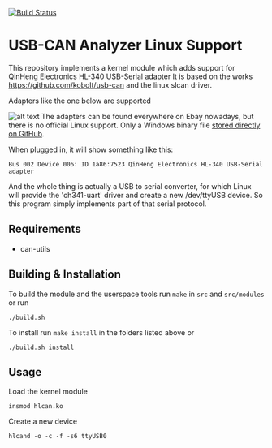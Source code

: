 [![Build Status](https://travis-ci.org/alexmohr/usb-can.svg?branch=master)](https://travis-ci.com/alexmohr/usb-can)
# USB-CAN Analyzer Linux Support
This repository implements a kernel module which adds support for QinHeng Electronics HL-340 USB-Serial adapter
It is based on the works https://github.com/kobolt/usb-can and the linux slcan driver.

Adapters like the one below are supported

![alt text](USB-CAN.jpg)
The adapters can be found everywhere on Ebay nowadays, but there is no official Linux support. Only a Windows binary file [stored directly on GitHub](https://github.com/SeeedDocument/USB-CAN_Analyzer).

When plugged in, it will show something like this:
```
Bus 002 Device 006: ID 1a86:7523 QinHeng Electronics HL-340 USB-Serial adapter
```
And the whole thing is actually a USB to serial converter, for which Linux will provide the 'ch341-uart' driver and create a new /dev/ttyUSB device. So this program simply implements part of that serial protocol.

## Requirements
* can-utils

## Building & Installation
To build the module and the userspace tools run ``make`` in ``src`` and ``src/modules`` or run
````
./build.sh
````

To install run ``make install`` in the folders listed above or 

````
./build.sh install
````

## Usage
Load the kernel module 
````
insmod hlcan.ko
````

Create a new device 
````
hlcand -o -c -f -s6 ttyUSB0
````